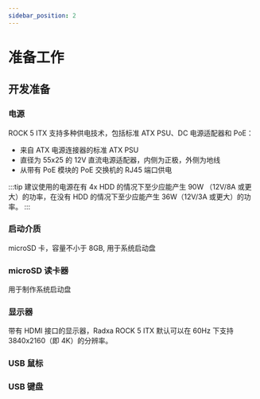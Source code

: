 ```yaml
---
sidebar_position: 2
---
```


# 准备工作

## 开发准备

### 电源

ROCK 5 ITX 支持多种供电技术，包括标准 ATX PSU、DC 电源适配器和 PoE：

- 来自 ATX 电源连接器的标准 ATX PSU
- 直径为 55x25 的 12V 直流电源适配器，内侧为正极，外侧为地线
- 从带有 PoE 模块的 PoE 交换机的 RJ45 端口供电

:::tip
建议使用的电源在有 4x HDD 的情况下至少应能产生 90W （12V/8A 或更大）的功率，在没有 HDD 的情况下至少应能产生 36W（12V/3A 或更大）的功率。
:::

### 启动介质

microSD 卡，容量不小于 8GB, 用于系统启动盘

### microSD 读卡器

用于制作系统启动盘

### 显示器

带有 HDMI 接口的显示器，Radxa ROCK 5 ITX 默认可以在 60Hz 下支持 3840x2160（即 4K）的分辨率。

### USB 鼠标

### USB 键盘
